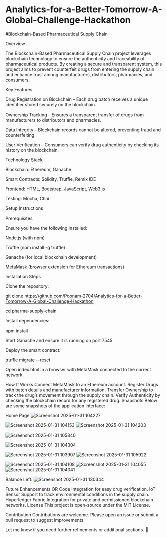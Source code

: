 # Analytics-for-a-Better-Tomorrow-A-Global-Challenge-Hackathon
#Blockchain-Based Pharmaceutical Supply Chain

Overview

The Blockchain-Based Pharmaceutical Supply Chain project leverages blockchain technology to ensure the authenticity and traceability of pharmaceutical products. By creating a secure and transparent system, this project aims to prevent counterfeit drugs from entering the supply chain and enhance trust among manufacturers, distributors, pharmacies, and consumers.

Key Features

Drug Registration on Blockchain – Each drug batch receives a unique identifier stored securely on the blockchain.

Ownership Tracking – Ensures a transparent transfer of drugs from manufacturers to distributors and pharmacies.

Data Integrity – Blockchain records cannot be altered, preventing fraud and counterfeiting.

User Verification – Consumers can verify drug authenticity by checking its history on the blockchain.

Technology Stack

Blockchain: Ethereum, Ganache

Smart Contracts: Solidity, Truffle, Remix IDE

Frontend: HTML, Bootstrap, JavaScript, Web3.js

Testing: Mocha, Chai


Setup Instructions

Prerequisites

Ensure you have the following installed:

Node.js (with npm)

Truffle (npm install -g truffle)

Ganache (for local blockchain development)

MetaMask (browser extension for Ethereum transactions)

Installation Steps

Clone the repository:

git clone https://github.com/Poonam-2704/Analytics-for-a-Better-Tomorrow-A-Global-Challenge-Hackathon

cd pharma-supply-chain

Install dependencies:

npm install

Start Ganache and ensure it is running on port 7545.

Deploy the smart contract:

truffle migrate --reset

Open index.html in a browser with MetaMask connected to the correct network.

How It Works
Connect MetaMask to an Ethereum account.
Register Drugs with batch details and manufacturer information.
Transfer Ownership to track the drug’s movement through the supply chain.
Verify Authenticity by checking the blockchain record for any registered drug.
Snapshots
Below are some snapshots of the application interface:

Home Page
![Screenshot 2025-01-31 104227](https://github.com/user-attachments/assets/4e0d2a5f-9756-4bba-840f-de501461f26f)

![Screenshot 2025-01-31 104153](https://github.com/user-attachments/assets/b9670466-1def-4b20-b1d8-c3bc56efb363)
![Screenshot 2025-01-31 104203](https://github.com/user-attachments/assets/ad8589ca-252c-442e-8391-9eaaf555fa8d)



![Screenshot 2025-01-31 105840](https://github.com/user-attachments/assets/f714b14f-d2a4-4d3b-918a-a87c0c8b31e0)

![Screenshot 2025-01-31 104304](https://github.com/user-attachments/assets/2e2ef3f4-2f69-4941-88a6-4e26f8f6c6c5)

![Screenshot 2025-01-31 103907](https://github.com/user-attachments/assets/c3d57c9a-1c6c-4de9-87af-cc181a1c5710)
![Screenshot 2025-01-31 105922](https://github.com/user-attachments/assets/16496273-45ed-45da-860a-1b84679ce2d6)


![Screenshot 2025-01-31 104108](https://github.com/user-attachments/assets/ae81c683-20cb-49b1-a7f5-b3edb63d5e06)
![Screenshot 2025-01-31 104055](https://github.com/user-attachments/assets/a77d4de0-759d-4960-94c5-5d288144062e)
![Screenshot 2025-01-31 104041](https://github.com/user-attachments/assets/fd2430cd-fc59-417e-835f-d6ea644637f2)

Balance Left:
![Screenshot 2025-01-31 130344](https://github.com/user-attachments/assets/45e80f98-391c-42e5-bb3c-88ecd53d698d)



Future Enhancements
QR Code Integration for easy drug verification.
IoT Sensor Support to track environmental conditions in the supply chain.
Hyperledger Fabric Integration for private and permissioned blockchain networks.
License
This project is open-source under the MIT License.

Contribution
Contributions are welcome. Please open an issue or submit a pull request to suggest improvements.

Let me know if you need further refinements or additional sections. 🚀
